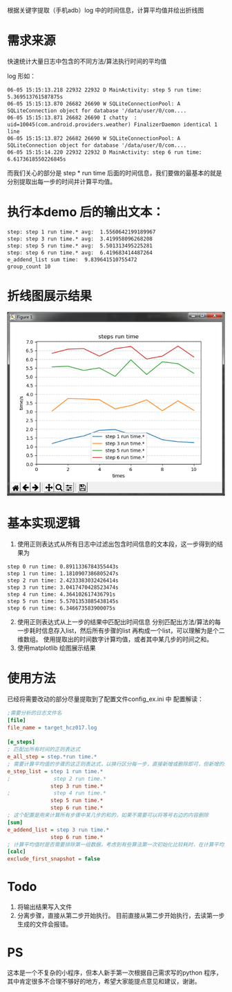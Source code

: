 根据关键字提取（手机adb）log 中的时间信息，计算平均值并绘出折线图
# 需求来源
快速统计大量日志中包含的不同方法/算法执行时间的平均值

log 形如：

```LOG
06-05 15:15:13.218 22932 22932 D MainActivity: step 5 run time: 5.369513761587875s
06-05 15:15:13.870 26682 26690 W SQLiteConnectionPool: A SQLiteConnection object for database '/data/user/0/com....
06-05 15:15:13.871 26682 26690 I chatty  : uid=10045(com.android.providers.weather) FinalizerDaemon identical 1 line
06-05 15:15:13.872 26682 26690 W SQLiteConnectionPool: A SQLiteConnection object for database '/data/user/0/com....
06-05 15:15:14.220 22932 22932 D MainActivity: step 6 run time: 6.6173618550226845s
```

而我们关心的部分是 step * run time 后面的时间信息，我们要做的最基本的就是分别提取出每一步的时间并计算平均值。

# 执行本demo 后的输出文本：

```log
step: step 1 run time.* avg:  1.5560642199189967
step: step 3 run time.* avg:  3.419958096268208
step: step 5 run time.* avg:  5.501313495225281
step: step 6 run time.* avg:  6.419683414487264
e_addend_list sum time:  9.839641510755472
group_count 10
```

# 折线图展示结果
![](line_chart.png)

# 基本实现逻辑
1. 使用正则表达式从所有日志中过滤出包含时间信息的文本段，这一步得到的结果为
```log
step 0 run time: 0.8911336784355443s
step 1 run time: 1.1810907386805247s
step 2 run time: 2.4233383032426414s
step 3 run time: 3.0417470428523474s
step 4 run time: 4.364102617436791s
step 5 run time: 5.5701353885438145s
step 6 run time: 6.346673583900075s
```
2. 使用正则表达式从上一步的结果中匹配出时间信息
分别匹配出方法/算法的每一步耗时信息存入list，然后所有步骤的list 再构成一个list，可以理解为是个二维数组。
使用提取出的时间数字计算均值，或者其中某几步的时间之和。
3. 使用matplotlib 绘图展示结果

# 使用方法
已经将需要改动的部分尽量提取到了配置文件config_ex.ini 中
配置解读：
```ini
;需要分析的日志文件名
[file]
file_name = target_hcz017.log

[e_steps]
; 匹配出所有时间的正则表达式
e_all_step = step.*run time.*
; 需要计算平均值的步骤的这正则表达式，以换行区分每一步，直接新增或删除即可，但新增的step 一定要包含在all_step 过滤出的结果中
e_step_list = step 1 run time.*
;              step 2 run time.*
              step 3 run time.*
;              step 4 run time.*
              step 5 run time.*
              step 6 run time.*
; 这个配置是用来计算所有步骤中某几步的和的，如果不需要可以将等号右边的内容删除
[sum]
e_addend_list = step 3 run time.*
              step 6 run time.*
; 计算平均值时是否需要排除第一组数据，考虑到有些算法第一次初始化比较耗时，在计算平均值时可能需要去除第一组的影响（绘图结果不受此配置影响）
[calc]
exclude_first_snapshot = false
```

# Todo
1. 将输出结果写入文件
2. 分离步骤，直接从第二步开始执行。
目前直接从第二步开始执行，去读第一步生成的文件会报错。
# PS

这本是一个不复杂的小程序，但本人新手第一次根据自己需求写的python 程序，其中肯定很多不合理不够好的地方，希望大家能提点意见和建议，谢谢。